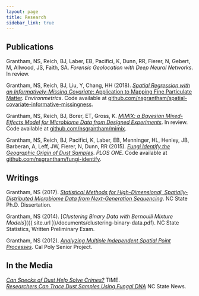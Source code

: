 ```yaml
---
layout: page
title: Research
sidebar_link: true
---
```


## Publications

Grantham, NS, Reich, BJ, Laber, EB, Pacifici, K, Dunn, RR, Fierer, N, Gebert, M, Allwood, JS, Faith, SA. _Forensic Geolocation with Deep Neural Networks_. In review.

Grantham, NS, Reich, BJ, Liu, Y, Chang, HH (2018). [_Spatial Regression with an Informatively-Missing Covariate_: Application to Mapping Fine Particulate Matter](https://onlinelibrary.wiley.com/doi/full/10.1002/env.2499). _Environmetrics_. Code available at [github.com/nsgrantham/spatial-covariate-informative-missingness](http://www.github.com/nsgrantham/spatial-covariate-informative-missingness).

Grantham, NS, Reich, BJ, Borer, ET, Gross, K. [_MIMIX: a Bayesian Mixed-Effects Model for Microbiome Data from Designed Experiments_](https://arxiv.org/abs/1703.07747). In review. Code available at [github.com/nsgrantham/mimix](http://www.github.com/nsgrantham/mimix).

Grantham, NS, Reich, BJ, Pacifici, K, Laber, EB, Menninger, HL, Henley, JB, Barberan, A, Leff, JW, Fierer, N, Dunn, RR (2015). [_Fungi Identify the Geographic Origin of Dust Samples_](http://journals.plos.org/plosone/article?id=10.1371/journal.pone.0122605). _PLOS ONE_. Code available at [github.com/nsgrantham/fungi-identify](http://www.github.com/nsgrantham/fungi-identify).

## Writings

Grantham, NS (2017). [_Statistical Methods for High-Dimensional, Spatially-Distributed Microbiome Data from Next-Generation Sequencing_](https://repository.lib.ncsu.edu/handle/1840.20/34780). NC State Ph.D. Dissertation.

Grantham, NS (2014). [_Clustering Binary Data with Bernoulli Mixture Models_]({{ site.url }}/documents/clustering-binary-data.pdf). NC State Statistics, Written Preliminary Exam.

Grantham, NS (2012). [_Analyzing Multiple Independent Spatial Point Processes_](http://digitalcommons.calpoly.edu/statsp/20/). Cal Poly Senior Project.

## In the Media

[_Can Specks of Dust Help Solve Crimes?_](https://time.com/3823925/dust-microbes-forensics/) TIME.  
[_Researchers Can Trace Dust Samples Using Fungal DNA_](https://news.ncsu.edu/2015/04/grantham-fungi-2015/) NC State News.

